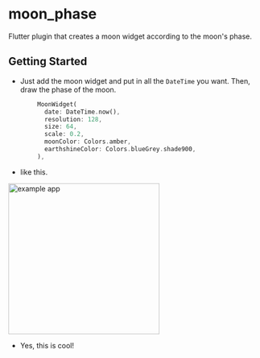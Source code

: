 # moon_phase

Flutter plugin that creates a moon widget according to the moon's phase.

## Getting Started
- Just add the moon widget and put in all the `DateTime` you want. Then, draw the phase of the moon.
```dart
        MoonWidget(
          date: DateTime.now(),
          resolution: 128,
          size: 64,
          scale: 0.2,
          moonColor: Colors.amber,
          earthshineColor: Colors.blueGrey.shade900,
        ),
```

- like this.  
<img src="https://user-images.githubusercontent.com/68217334/136396376-bd536827-03ef-4c3b-9de7-03d8b6d8fa3e.png" alt="example app" width="300"/>


- Yes, this is cool!
